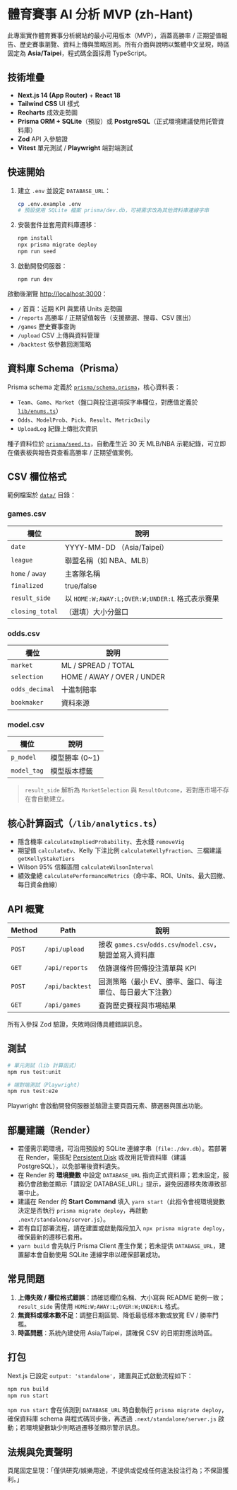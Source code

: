 # 體育賽事 AI 分析 MVP (zh-Hant)

此專案實作體育賽事分析網站的最小可用版本（MVP），涵蓋高勝率 / 正期望值報告、歷史賽事瀏覽、資料上傳與策略回測。所有介面與說明以繁體中文呈現，時區固定為 **Asia/Taipei**，程式碼全面採用 TypeScript。

## 技術堆疊

- **Next.js 14 (App Router)** + **React 18**
- **Tailwind CSS** UI 樣式
- **Recharts** 成效走勢圖
- **Prisma ORM + SQLite**（預設）或 **PostgreSQL**（正式環境建議使用託管資料庫）
- **Zod** API 入參驗證
- **Vitest** 單元測試 / **Playwright** 端對端測試

## 快速開始

1. 建立 `.env` 並設定 `DATABASE_URL`：

   ```bash
   cp .env.example .env
   # 預設使用 SQLite 檔案 prisma/dev.db，可視需求改為其他資料庫連線字串
   ```

2. 安裝套件並套用資料庫遷移：

   ```bash
   npm install
   npx prisma migrate deploy
   npm run seed
   ```

3. 啟動開發伺服器：

   ```bash
   npm run dev
   ```

啟動後瀏覽 <http://localhost:3000>：

- `/` 首頁：近期 KPI 與累積 Units 走勢圖
- `/reports` 高勝率 / 正期望值報告（支援篩選、搜尋、CSV 匯出）
- `/games` 歷史賽事查詢
- `/upload` CSV 上傳與資料管理
- `/backtest` 依參數回測策略

## 資料庫 Schema（Prisma）

Prisma schema 定義於 [`prisma/schema.prisma`](./prisma/schema.prisma)，核心資料表：

- `Team`、`Game`、`Market`（盤口與投注選項採字串欄位，對應值定義於 [`lib/enums.ts`](./lib/enums.ts)）
- `Odds`、`ModelProb`、`Pick`、`Result`、`MetricDaily`
- `UploadLog` 紀錄上傳批次資訊

種子資料位於 [`prisma/seed.ts`](./prisma/seed.ts)，自動產生近 30 天 MLB/NBA 示範紀錄，可立即在儀表板與報告頁查看高勝率 / 正期望值案例。

## CSV 欄位格式

範例檔案於 [`data/`](./data) 目錄：

### games.csv

| 欄位 | 說明 |
| --- | --- |
| `date` | YYYY-MM-DD （Asia/Taipei） |
| `league` | 聯盟名稱（如 NBA、MLB） |
| `home` / `away` | 主客隊名稱 |
| `finalized` | true/false |
| `result_side` | 以 `HOME:W;AWAY:L;OVER:W;UNDER:L` 格式表示賽果 |
| `closing_total` | （選填）大小分盤口 |

### odds.csv

| 欄位 | 說明 |
| --- | --- |
| `market` | ML / SPREAD / TOTAL |
| `selection` | HOME / AWAY / OVER / UNDER |
| `odds_decimal` | 十進制賠率 |
| `bookmaker` | 資料來源 |

### model.csv

| 欄位 | 說明 |
| --- | --- |
| `p_model` | 模型勝率 (0~1) |
| `model_tag` | 模型版本標籤 |

> `result_side` 解析為 `MarketSelection` 與 `ResultOutcome`，若對應市場不存在會自動建立。

## 核心計算函式（`/lib/analytics.ts`）

- 隱含機率 `calculateImpliedProbability`、去水錢 `removeVig`
- 期望值 `calculateEv`、Kelly 下注比例 `calculateKellyFraction`、三檔建議 `getKellyStakeTiers`
- Wilson 95% 信賴區間 `calculateWilsonInterval`
- 績效彙總 `calculatePerformanceMetrics`（命中率、ROI、Units、最大回撤、每日資金曲線）

## API 概覽

| Method | Path | 說明 |
| --- | --- | --- |
| `POST` | `/api/upload` | 接收 `games.csv`/`odds.csv`/`model.csv`，驗證並寫入資料庫 |
| `GET` | `/api/reports` | 依篩選條件回傳投注清單與 KPI |
| `POST` | `/api/backtest` | 回測策略（最小 EV、勝率、盤口、每注單位、每日最大下注數） |
| `GET` | `/api/games` | 查詢歷史賽程與市場結果 |

所有入參採 Zod 驗證，失敗時回傳具體錯誤訊息。

## 測試

```bash
# 單元測試（lib 計算函式）
npm run test:unit

# 端對端測試（Playwright）
npm run test:e2e
```

Playwright 會啟動開發伺服器並驗證主要頁面元素、篩選器與匯出功能。

## 部屬建議（Render）

- 若僅需示範環境，可沿用預設的 SQLite 連線字串（`file:./dev.db`）。若部署在 Render，需搭配 [Persistent Disk](https://render.com/docs/persistent-disks) 或改用託管資料庫（建議 PostgreSQL），以免部署後資料遺失。
- 在 Render 的 **環境變數** 中設定 `DATABASE_URL` 指向正式資料庫；若未設定，服務仍會啟動並顯示「請設定 DATABASE_URL」提示，避免因遷移失敗導致部署中止。
- 建議在 Render 的 **Start Command** 填入 `yarn start`（此指令會視環境變數決定是否執行 `prisma migrate deploy`，再啟動 `.next/standalone/server.js`）。
- 若有自訂部署流程，請在建置或啟動階段加入 `npx prisma migrate deploy`，確保最新的遷移已套用。
- `yarn build` 會先執行 Prisma Client 產生作業；若未提供 `DATABASE_URL`，建置腳本會自動使用 SQLite 連線字串以確保部署成功。

## 常見問題

1. **上傳失敗 / 欄位格式錯誤**：請確認欄位名稱、大小寫與 README 範例一致；`result_side` 需使用 `HOME:W;AWAY:L;OVER:W;UNDER:L` 格式。
2. **無資料或樣本數不足**：調整日期區間、降低最低樣本數或放寬 EV / 勝率門檻。
3. **時區問題**：系統內建使用 Asia/Taipei，請確保 CSV 的日期對應該時區。

## 打包

Next.js 已設定 `output: 'standalone'`，建置與正式啟動流程如下：

```bash
npm run build
npm run start
```

`npm run start` 會在偵測到 `DATABASE_URL` 時自動執行 `prisma migrate deploy`，確保資料庫 schema 與程式碼同步後，再透過 `.next/standalone/server.js` 啟動；若環境變數缺少則略過遷移並顯示警示訊息。


## 法規與免責聲明

頁尾固定呈現：「僅供研究/娛樂用途，不提供或促成任何違法投注行為；不保證獲利。」

